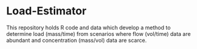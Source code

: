# Load-Estimator
This repository holds R code and data which develop a method to determine load (mass/time) from scenarios where flow (vol/time) data are abundant and concentration (mass/vol) data are scarce. 
